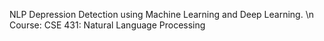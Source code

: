 NLP Depression Detection using Machine Learning and Deep Learning. \n
Course: CSE 431: Natural Language Processing
